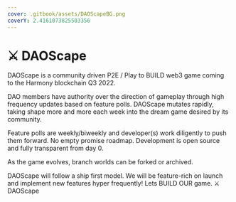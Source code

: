 ```yaml
---
cover: .gitbook/assets/DAOScapeBG.png
coverY: 2.4161073825503356
---
```


# ⚔ DAOScape

DAOScape is a community driven P2E / Play to BUILD web3 game coming to the Harmony blockchain Q3 2022.

DAO members have authority over the direction of gameplay through high frequency updates based on feature polls. DAOScape mutates rapidly, taking shape more and more each week into the dream game desired by its community.

Feature polls are weekly/biweekly and developer(s) work diligently to push them forward. No empty promise roadmap. Development is open source and fully transparent from day 0.

As the game evolves, branch worlds can be forked or archived.

DAOScape will follow a ship first model. We will be feature-rich on launch and implement new features hyper frequently! Lets BUILD OUR game. ⚔️ DAOScape
